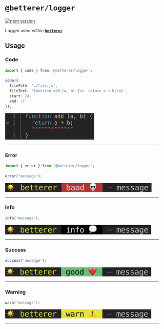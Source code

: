 # `@betterer/logger`

[![npm version](https://img.shields.io/npm/v/@betterer/logger.svg)](https://www.npmjs.com/package/@betterer/logger)

Logger used within [**`betterer`**](https://github.com/phenomnomnominal/betterer).

## Usage

### Code

```typescript
import { code } from '@betterer/logger';

code({
  filePath: './file.js',
  fileText: 'function add (a, b) {\n  return a + b;\n}',
  start: 24,
  end: 37
});
```

![Example output for code logger](/packages/logger/images/code.png?raw=true)

---

### Error

```typescript
import { error } from '@betterer/logger';

error('message');
```

![Example output for error logger](/packages/logger/images/error.png?raw=true)

---

### Info

```typescript
info('message');
```

![Example output for info logger](/packages/logger/images/info.png?raw=true)

---

### Success

```typescript
success('message');
```

![Example output for success logger](/packages/logger/images/success.png?raw=true)

---

### Warning

```typescript
warn('message');
```

![Example output for warn logger](/packages/logger/images/warn.png?raw=true)

---
